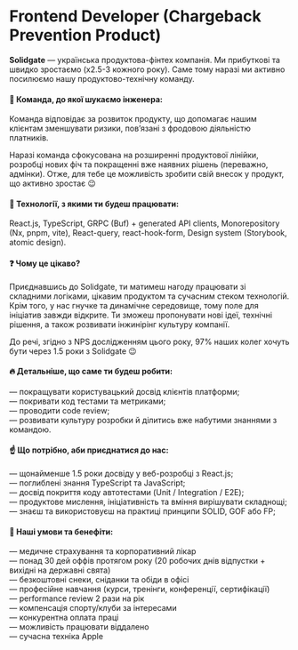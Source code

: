 ## <h1> Frontend Developer (Chargeback Prevention Product) </h1> 
<b>Solidgate</b> — українська продуктова-фінтех компанія. Ми прибуткові та швидко зростаємо (x2.5-3 кожного року). Саме тому наразі ми активно посилюємо нашу продуктово-технічну команду.

#### &#128205; Команда, до якої шукаємо інженера:
<p> Команда відповідає за розвиток продукту, що допомагає нашим клієнтам зменшувати ризики, пов’язані з фродовою діяльністю платників.
<p> Наразі команда сфокусована на розширенні продуктової лінійки, розробці нових фіч та покращенні вже наявних рішень (переважно, адмінки). Отже, для тебе це можливість зробити свій внесок у продукт, що активно зростає 😉 </p>

#### &#128509; Технології, з якими ти будеш працювати: 
<p>React.js, TypeScript, GRPC (Buf) + generated API clients, Monorepository (Nx, pnpm, vite), React-query, react-hook-form, Design system (Storybook, atomic design).</p>

#### &#10067; Чому це цікаво?
<p> Приєднавшись до Solidgate, ти матимеш нагоду працювати зі складними логіками, цікавим продуктом та сучасним стеком технологій. Крім того, у нас гнучке та динамічне середовище, тому поле для ініціатив завжди відкрите. Ти зможеш пропонувати нові ідеї, технічні рішення, а також розвивати інжинірінг культуру компанії. </p>

<p> До речі, згідно з NPS дослідженням цього року, 97% наших колег хочуть бути через 1.5 роки з Solidgate 😉 <p>

#### &#128293; Детальніше, що саме ти будеш робити:
— покращувати користувацький досвід клієнтів платформи;<br>
— покривати код тестами та метриками;<br>
— проводити code review;<br>
— розвивати культуру розробки й ділитись вже набутими знаннями з командою.<br>

#### &#9757; Що потрібно, аби приєднатися до нас:
— щонайменше 1.5 роки досвіду у веб-розробці з React.js;<br>
— поглиблені знання TypeScript та JavaScript;<br>
— досвід покриття коду автотестами (Unit / Integration / E2E);<br>
— продуктове мислення, ініціативність та вміння вирішувати складнощі;<br>
— знаєш та використовуєш на практиці принципи SOLID, GOF або FP;<br>

#### &#129321; Наші умови та бенефіти:
— медичне страхування та корпоративний лікар<br>
— понад 30 дей оффів протягом року (20 робочих днів відпустки + вихідні на державні свята)<br>
— безкоштовні снеки, сніданки та обіди в офісі<br>
— професійне навчання (курси, тренінги, конференції, сертифікації)<br>
— performance review 2 рази на рік<br>
— компенсація спорту/клуби за інтересами<br>
— конкурентна оплата праці<br>
— можливість працювати віддалено<br>
— сучасна техніка Apple<br>
